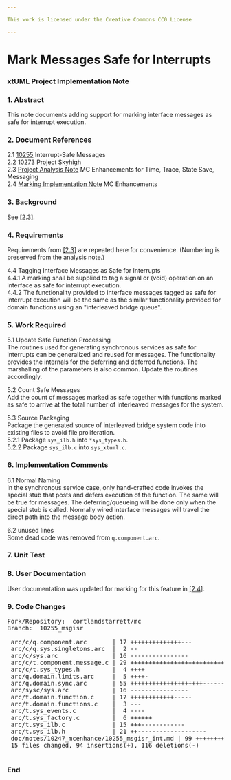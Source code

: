 ```yaml
---

This work is licensed under the Creative Commons CC0 License

---
```


# Mark Messages Safe for Interrupts  
### xtUML Project Implementation Note

### 1. Abstract

This note documents adding support for marking interface messages
as safe for interrupt execution.

### 2. Document References

<a id="2.1"></a>2.1 [10255](https://support.onefact.net/issues/10255) Interrupt-Safe Messages  
<a id="2.2"></a>2.2 [10273](https://support.onefact.net/issues/10273) Project Skyhigh  
<a id="2.3"></a>2.3 [Project Analysis Note](10247_mcenhance_ant.md) MC Enhancements for Time, Trace, State Save, Messaging  
<a id="2.4"></a>2.4 [Marking Implementation Note](10248_mcmark_int.md) MC Enhancements  

### 3. Background

See [[2.3]](2.3).

### 4. Requirements

Requirements from [[2.3]](#2.3) are repeated here for convenience.
(Numbering is preserved from the analysis note.)

4.4 Tagging Interface Messages as Safe for Interrupts  
4.4.1 A marking shall be supplied to tag a signal or (void) operation on
an interface as safe for interrupt execution.  
4.4.2 The functionality provided to interface messages tagged as safe for
interrupt execution will be the same as the similar functionality provided
for domain functions using an "interleaved bridge queue".

### 5. Work Required

5.1 Update Safe Function Processing  
The routines used for generating synchronous services as safe for interrupts
can be generalized and reused for messages.  The functionality provides
the internals for the deferring and deferred functions.  The marshalling
of the parameters is also common.  Update the routines accordingly.

5.2 Count Safe Messages  
Add the count of messages marked as safe together with functions marked
as safe to arrive at the total number of interleaved messages for the system.

5.3 Source Packaging  
Package the generated source of interleaved bridge system code into
existing files to avoid file proliferation.  
5.2.1 Package `sys_ilb.h` into `*sys_types.h`.  
5.2.2 Package `sys_ilb.c` into `sys_xtuml.c`.  

### 6. Implementation Comments

6.1 Normal Naming  
In the synchronous service case, only hand-crafted code invokes the special
stub that posts and defers execution of the function.  The same will be true
for messages.  The deferring/queueing will be done only when the special
stub is called.  Normally wired interface messages will travel the direct
path into the message body action.

6.2 unused lines  
Some dead code was removed from `q.component.arc`.  

### 7. Unit Test

### 8. User Documentation

User documentation was updated for marking for this feature in [[2.4]](2.4).  

### 9. Code Changes

<pre>
Fork/Repository:  cortlandstarrett/mc
Branch:  10255_msgisr

 arc/c/q.component.arc       | 17 ++++++++++++++---
 arc/c/q.sys.singletons.arc  |  2 --
 arc/c/sys.arc               | 16 ----------------
 arc/c/t.component.message.c | 29 +++++++++++++++++++++++++++++
 arc/c/t.sys_types.h         |  4 ++++
 arc/q.domain.limits.arc     |  5 ++++-
 arc/q.domain.sync.arc       | 55 ++++++++++++++++++++-----------------------------------
 arc/sysc/sys.arc            | 16 ----------------
 arc/t.domain.function.c     | 17 ++++++++++++-----
 arc/t.domain.functions.c    |  3 ---
 arc/t.sys_events.c          |  4 ----
 arc/t.sys_factory.c         |  6 ++++++
 arc/t.sys_ilb.c             | 15 +++------------
 arc/t.sys_ilb.h             | 21 ++-------------------
 doc/notes/10247_mcenhance/10255_msgisr_int.md | 99 ++++++++++++++
 15 files changed, 94 insertions(+), 116 deletions(-)

</pre>

### End

